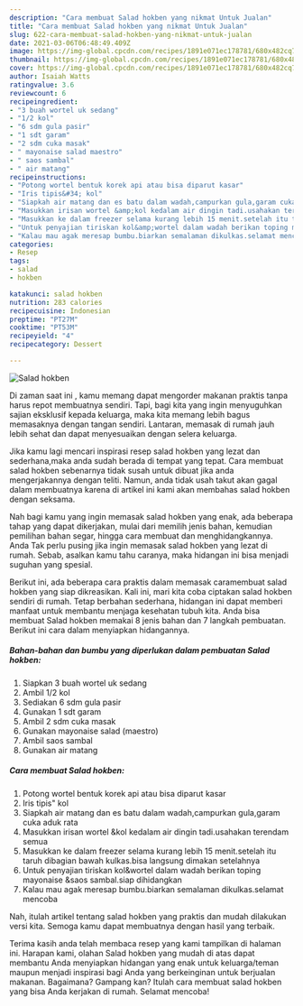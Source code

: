 ```yaml
---
description: "Cara membuat Salad hokben yang nikmat Untuk Jualan"
title: "Cara membuat Salad hokben yang nikmat Untuk Jualan"
slug: 622-cara-membuat-salad-hokben-yang-nikmat-untuk-jualan
date: 2021-03-06T06:48:49.409Z
image: https://img-global.cpcdn.com/recipes/1891e071ec178781/680x482cq70/salad-hokben-foto-resep-utama.jpg
thumbnail: https://img-global.cpcdn.com/recipes/1891e071ec178781/680x482cq70/salad-hokben-foto-resep-utama.jpg
cover: https://img-global.cpcdn.com/recipes/1891e071ec178781/680x482cq70/salad-hokben-foto-resep-utama.jpg
author: Isaiah Watts
ratingvalue: 3.6
reviewcount: 6
recipeingredient:
- "3 buah wortel uk sedang"
- "1/2 kol"
- "6 sdm gula pasir"
- "1 sdt garam"
- "2 sdm cuka masak"
- " mayonaise salad maestro"
- " saos sambal"
- " air matang"
recipeinstructions:
- "Potong wortel bentuk korek api atau bisa diparut kasar"
- "Iris tipis&#34; kol"
- "Siapkah air matang dan es batu dalam wadah,campurkan gula,garam cuka aduk rata"
- "Masukkan irisan wortel &amp;kol kedalam air dingin tadi.usahakan terendam semua"
- "Masukkan ke dalam freezer selama kurang lebih 15 menit.setelah itu taruh dibagian bawah kulkas.bisa langsung dimakan setelahnya"
- "Untuk penyajian tiriskan kol&amp;wortel dalam wadah berikan toping mayonaise &amp;saos sambal.siap dihidangkan"
- "Kalau mau agak meresap bumbu.biarkan semalaman dikulkas.selamat mencoba"
categories:
- Resep
tags:
- salad
- hokben

katakunci: salad hokben 
nutrition: 283 calories
recipecuisine: Indonesian
preptime: "PT27M"
cooktime: "PT53M"
recipeyield: "4"
recipecategory: Dessert

---
```



![Salad hokben](https://img-global.cpcdn.com/recipes/1891e071ec178781/680x482cq70/salad-hokben-foto-resep-utama.jpg)

Di zaman  saat ini , kamu memang dapat mengorder makanan praktis tanpa harus repot membuatnya sendiri. Tapi, bagi kita yang ingin menyuguhkan sajian eksklusif kepada keluarga, maka kita memang lebih bagus memasaknya dengan tangan sendiri. Lantaran, memasak di rumah jauh lebih sehat dan dapat menyesuaikan dengan selera keluarga.

Jika kamu lagi mencari inspirasi resep salad hokben yang lezat dan sederhana,maka anda sudah berada di tempat yang tepat. Cara membuat salad hokben  sebenarnya tidak susah untuk dibuat jika anda mengerjakannya dengan teliti. Namun, anda tidak usah takut akan gagal dalam membuatnya 
karena di artikel ini kami akan membahas salad hokben dengan seksama.  



Nah bagi kamu yang ingin memasak salad hokben yang enak, ada beberapa tahap yang dapat dikerjakan, mulai dari memilih jenis bahan, kemudian pemilihan bahan segar, hingga cara membuat dan menghidangkannya. Anda Tak perlu pusing jika ingin memasak salad hokben yang lezat di rumah. Sebab, asalkan kamu  tahu caranya, maka hidangan ini bisa menjadi suguhan yang spesial.

Berikut ini, ada beberapa cara praktis  dalam memasak caramembuat salad hokben yang siap dikreasikan. Kali ini, mari kita coba ciptakan salad hokben sendiri di rumah. Tetap berbahan sederhana, hidangan ini dapat memberi manfaat untuk membantu menjaga kesehatan tubuh kita. Anda bisa membuat Salad hokben memakai 8 jenis bahan dan 7 langkah pembuatan. Berikut ini cara dalam menyiapkan hidangannya.

<!--inarticleads1-->

##### Bahan-bahan dan bumbu yang diperlukan dalam pembuatan Salad hokben:

1. Siapkan 3 buah wortel uk sedang
1. Ambil 1/2 kol
1. Sediakan 6 sdm gula pasir
1. Gunakan 1 sdt garam
1. Ambil 2 sdm cuka masak
1. Gunakan  mayonaise salad (maestro)
1. Ambil  saos sambal
1. Gunakan  air matang




<!--inarticleads2-->

##### Cara membuat Salad hokben:

1. Potong wortel bentuk korek api atau bisa diparut kasar
1. Iris tipis&#34; kol
1. Siapkah air matang dan es batu dalam wadah,campurkan gula,garam cuka aduk rata
1. Masukkan irisan wortel &amp;kol kedalam air dingin tadi.usahakan terendam semua
1. Masukkan ke dalam freezer selama kurang lebih 15 menit.setelah itu taruh dibagian bawah kulkas.bisa langsung dimakan setelahnya
1. Untuk penyajian tiriskan kol&amp;wortel dalam wadah berikan toping mayonaise &amp;saos sambal.siap dihidangkan
1. Kalau mau agak meresap bumbu.biarkan semalaman dikulkas.selamat mencoba




Nah, itulah artikel tentang  salad hokben  yang praktis dan mudah dilakukan versi kita. Semoga kamu dapat membuatnya dengan hasil yang terbaik. 

Terima kasih anda telah membaca resep yang kami tampilkan di halaman ini. Harapan kami, olahan  Salad hokben yang mudah di atas dapat membantu Anda menyiapkan hidangan yang enak untuk keluarga/teman maupun menjadi inspirasi bagi Anda yang berkeinginan untuk berjualan makanan. Bagaimana? Gampang kan? Itulah cara membuat salad hokben yang bisa Anda kerjakan di rumah. Selamat mencoba!

